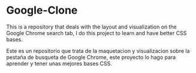 # Google-Clone
This is a repository that deals with the layout and visualization on the Google Chrome search tab, I do this project to learn and have better CSS bases.

Este es un repositorio que trata de la maquetacion y visualizacion sobre la pestaña de busqueta de Google Chrome, este proyecto lo hago para aprender y tener unas mejores bases CSS.
